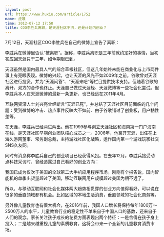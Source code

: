 ```yaml
---
layout: post
url: https://www.huxiu.com/article/1752
name: 虎嗅
time: 2012-07-12 17:50
title: COO李胜兵离职，是天涯社区不济，还是计划内创业？
---
```

7月12日，天涯社区COO李胜兵在自己的微博上宣告了离职：

李胜兵在微博里否认“被离职”。据称，李胜兵离职是三年前就约定好的事情，当初答应回天涯只干三年，如今期限已到。

天涯虽然是国内最具人气的综合草根社区，但这几年始终未能在商业化与上市两件事上有亮眼表现。微博的兴起，也让天涯的风光不如2009年之前。谷歌曾对天涯社区进行投资，并为“天涯问答”、“天涯来吧”等栏目提供技术支持。但随着谷歌的离开，双方的合作也终止。天涯自己做过天涯轻、天涯微博等一些社会化尝试。但李胜兵本人在天涯微博的最新一条更新，也已经远在2011年4月。

互联网资深人士刘兴亮曾经断言“天涯已死”，并总结了天涯社区目前面临的几个问题：受到微博的冲击、热点事件反映大不如前、由于谷歌错过了创业板，用户黏性差等。

在天涯，李胜兵已经两进两出。他在1999参与创立天涯社区和海南第一门户海南在线，是天涯社区早期创业团队核心成员之一。2006年，他离开天涯，出任在上海久游网董事、常务副总裁，主持游戏社区化战略，运作国内第一个游戏玩家社交SNS久友网。

同时有消息称李胜兵自己的创业项目已经获得风投。在去年12月，李胜兵接受动点科技采访时，曾经透露过自己看好的创业方向：

我国已成为仅次于美国的全球第二大手机应用程序市场。刚刚有个报告说，国内智能机的单季出货量超过了美国，移动互联网用户规模超过美国为期不远了。

所以，与移动互联网和社会化媒体两大趋势相贯穿的创业方向值得看好，可以说在很多的垂直领域都有机会。比如区域的本地生活消费，垂直领域的社会化商务等。

另外像儿童教育也有很大机会，在2016年前，我国人口增长将保持每年1800万～2500万人的水平，儿童教育行业的稳定性不单来自于中国人口的基数，还来自于人们的观念。家长关注孩子成长的花费方面表现出两个特征：一是舍得在孩子身上投入；二是越来越重视儿童的素质教育，这将会带来一个全新的儿童教育消费市场。

